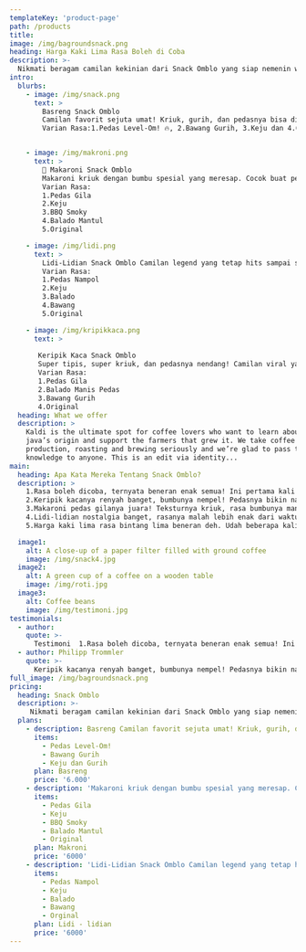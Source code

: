 ```yaml
---
templateKey: 'product-page'
path: /products
title: 
image: /img/bagroundsnack.png
heading: Harga Kaki Lima Rasa Boleh di Coba
description: >-
  Nikmati beragam camilan kekinian dari Snack Omblo yang siap nemenin waktu santai, nongkrong, nonton film, atau kerja! Semua dibuat dari bahan berkualitas, dengan rasa yang juara dan harga yang bersahabat!.
intro:
  blurbs:
    - image: /img/snack.png
      text: >
        Basreng Snack Omblo
        Camilan favorit sejuta umat! Kriuk, gurih, dan pedasnya bisa disesuaikan selera.
        Varian Rasa:1.Pedas Level-Om! 🔥, 2.Bawang Gurih, 3.Keju dan 4.Original


    - image: /img/makroni.png
      text: >
        🍝 Makaroni Snack Omblo
        Makaroni kriuk dengan bumbu spesial yang meresap. Cocok buat pecinta pedas & gurih!
        Varian Rasa:
        1.Pedas Gila
        2.Keju
        3.BBQ Smoky
        4.Balado Mantul
        5.Original

    - image: /img/lidi.png
      text: >
        Lidi-Lidian Snack Omblo Camilan legend yang tetap hits sampai sekarang! Teksturnya renyah, rasanya nampol!
        Varian Rasa:
        1.Pedas Nampol
        2.Keju
        3.Balado
        4.Bawang
        5.Original

    - image: /img/kripikkaca.png
      text: >
       
       Keripik Kaca Snack Omblo
       Super tipis, super kriuk, dan pedasnya nendang! Camilan viral yang wajib dicoba.
       Varian Rasa:
       1.Pedas Gila
       2.Balado Manis Pedas
       3.Bawang Gurih
       4.Original
  heading: What we offer
  description: >
    Kaldi is the ultimate spot for coffee lovers who want to learn about their
    java’s origin and support the farmers that grew it. We take coffee
    production, roasting and brewing seriously and we’re glad to pass that
    knowledge to anyone. This is an edit via identity...
main:
  heading: Apa Kata Mereka Tentang Snack Omblo?
  description: >
    1.Rasa boleh dicoba, ternyata beneran enak semua! Ini pertama kali coba basreng level pedas-om, dan fix bakal repeat order! — Aulia,Tangerang
    2.Keripik kacanya renyah banget, bumbunya nempel! Pedasnya bikin nagih, recommended deh buat yang suka ngemil pedas. — Rizky, Jakarta
    3.Makaroni pedas gilanya juara! Teksturnya kriuk, rasa bumbunya mantap, cocok banget buat nemenin nonton drakor. — Putri, Bandung
    4.Lidi-lidian nostalgia banget, rasanya malah lebih enak dari waktu SD dulu. Pedas gurihnya pas, ga bikin eneg. — Dina, Bekasi
    5.Harga kaki lima rasa bintang lima beneran deh. Udah beberapa kali order, selalu fresh dan kriuknya awet. — Fadli, Depok

  image1:
    alt: A close-up of a paper filter filled with ground coffee
    image: /img/snack4.jpg
  image2:
    alt: A green cup of a coffee on a wooden table
    image: /img/roti.jpg
  image3:
    alt: Coffee beans
    image: /img/testimoni.jpg 
testimonials:
  - author:
    quote: >-
      Testimoni  1.Rasa boleh dicoba, ternyata beneran enak semua! Ini pertama kali coba basreng level pedas-om, dan fix bakal repeat order! — Ayu,Tangerang.
  - author: Philipp Trommler
    quote: >-
      Keripik kacanya renyah banget, bumbunya nempel! Pedasnya bikin nagih, recommended deh buat yang suka ngemil pedas. — Sabri Tangerang.
full_image: /img/bagroundsnack.png
pricing:
  heading: Snack Omblo
  description: >-
     Nikmati beragam camilan kekinian dari Snack Omblo yang siap nemenin waktu santai, nongkrong, nonton film, atau kerja! Semua dibuat dari bahan berkualitas, dengan rasa yang juara dan harga yang bersahabat!
  plans:
    - description: Basreng Camilan favorit sejuta umat! Kriuk, gurih, dan pedasnya bisa disesuaikan selera dan Varian Rasa
      items:
        - Pedas Level-Om!
        - Bawang Gurih
        - Keju dan Gurih
      plan: Basreng
      price: '6.000'
    - description: 'Makaroni kriuk dengan bumbu spesial yang meresap. Cocok buat pecinta pedas & gurih! Varian Rasa:'
      items:
        - Pedas Gila
        - Keju
        - BBQ Smoky
        - Balado Mantul
        - Original
      plan: Makroni 
      price: '6000'
    - description: 'Lidi-Lidian Snack Omblo Camilan legend yang tetap hits sampai sekarang! Teksturnya renyah, rasanya nampol! Varian Rasa:'
      items:
        - Pedas Nampol
        - Keju
        - Balado
        - Bawang
        - Orginal
      plan: Lidi - lidian
      price: '6000'
---
```

